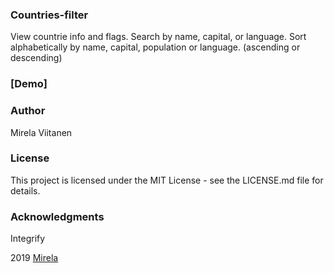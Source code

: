 ### Countries-filter

View countrie info and flags.
Search by name, capital, or language.
Sort alphabetically by name, capital, population or language. (ascending or descending)

### [Demo]

### Author

Mirela Viitanen

### License

This project is licensed under the MIT License - see the LICENSE.md file for details.

### Acknowledgments

Integrify

2019 [Mirela](https://github.com/MirelaViit)
